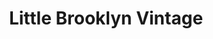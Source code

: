 ---
title: "Little Brooklyn Vintage"
url: /saint-petersburg/little-brooklyn-vintage/
shop: Kleidung
---